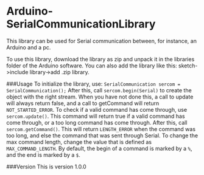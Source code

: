 # Arduino-SerialCommunicationLibrary
This library can be used for Serial communication between, for instance, an Arduino and a pc.

To use this library, download the library as zip and unpack it in the libraries folder of the Arduino software. You can also add the library like this: sketch->include library->add .zip library.

###Usage
To initialize the library, use: `SerialCommunication sercom = SerialCommunication();`
After this, call `sercom.begin(Serial)` to create the object with the right stream.
When you have not done this, a call to update will always return false, and a call to getCommand will return `NOT_STARTED_ERROR`.
To check if a valid command has come through, use `sercom.update()`.
This command will return true if a valid command has come through, or a too long command has come through.
After this, call `sercom.getCommand()`. 
This will return `LENGTH_ERROR` when the command was too long, and else the command that was sent through Serial.
To change the max command length, change the value that is defined as `MAX_COMMAND_LENGTH`.
By default, the begin of a command is marked by a `%`, and the end is marked by a `$`.

###Version
This is version 1.0.0